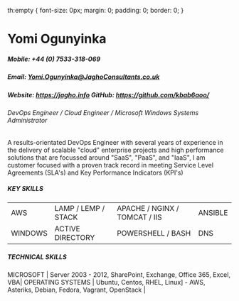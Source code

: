 th:empty {
  font-size: 0px;
  margin: 0;
  padding: 0;
  border: 0;
}

# Yomi Ogunyinka
##### Mobile: +44 (0) 7533-318-069
##### Email: Yomi.Ogunyinka@JaghoConsultants.co.uk
##### Website: https://jagho.info GitHub: https://github.com/kbab6aoo/

###### DevOps Engineer / Cloud Engineer / Microsoft Windows Systems Administrator

A results-orientated DevOps Engineer with several years of experience in the delivery of scalable "cloud" enterprise projects and high performance solutions that are focussed around "SaaS", "PaaS", and "IaaS", I am customer focused with a proven track record in meeting Service Level Agreements (SLA's) and Key Performance Indicators (KPI's)

##### KEY SKILLS

| | | | |
|-|-|-|-|
AWS | LAMP / LEMP / STACK | APACHE / NGINX / TOMCAT / IIS | ANSIBLE
WINDOWS | ACTIVE DIRECTORY | POWERSHELL / BASH | DNS

##### TECHNICAL SKILLS

MICROSOFT | Server 2003 - 2012, SharePoint, Exchange, Office 365, Excel, VBA|
OPERATING SYSTEMS | Ubuntu, Centos, RHEL, Linux] - AWS, Asteriks, Debian, Fedora, Vagrant, OpenStack |

